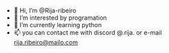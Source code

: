 - 👋 Hi, I’m @Rija-ribeiro
- 👀 I’m interested by programation
- 🌱 I’m currently learning python
- 📫 you can contact me with discord @.rija. or e-mail rija.ribeiro@mailo.com
